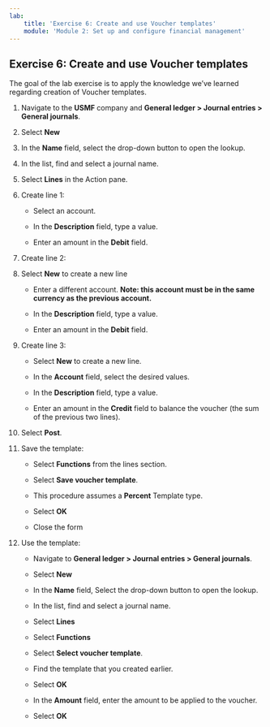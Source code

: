 ```yaml
---
lab:
    title: 'Exercise 6: Create and use Voucher templates'
    module: 'Module 2: Set up and configure financial management'
---
```



## Exercise 6: Create and use Voucher templates

The goal of the lab exercise is to apply the knowledge we’ve learned regarding creation of Voucher templates. 

 

1. Navigate to the **USMF** company and **General ledger &gt; Journal entries &gt; General journals**. 

2. Select **New**

3. In the **Name** field, select the drop-down button to open the lookup.

4. In the list, find and select a journal name.

5. Select **Lines** in the Action pane.

6. Create line 1:

	- Select an account.

	- In the **Description** field, type a value.

	- Enter an amount in the **Debit** field.

7. Create line 2:

8. Select **New** to create a new line

	- Enter a different account. **Note: this account must be in the same currency as the previous account.**

	- In the **Description** field, type a value.

	- Enter an amount in the **Debit** field.

9. Create line 3:

	- Select **New** to create a new line.

	- In the **Account** field, select the desired values.

	- In the **Description** field, type a value.

	- Enter an amount in the **Credit** field to balance the voucher (the sum of the previous two lines).

10. Select **Post**.

11. Save the template:

	- Select **Functions** from the lines section.

	- Select **Save voucher template**.

	- This procedure assumes a **Percent** Template type. 

	- Select **OK**

	- Close the form

12. Use the template:

	- Navigate to **General ledger &gt; Journal entries &gt; General journals**.

	- Select **New**

	- In the **Name** field, Select the drop-down button to open the lookup.

	- In the list, find and select a journal name.

	- Select **Lines**

	- Select **Functions**

	- Select **Select voucher template**.

	- Find the template that you created earlier. 

	- Select **OK**

	- In the **Amount** field, enter the amount to be applied to the voucher.

	- Select **OK**


 
